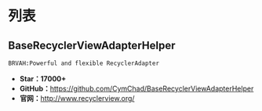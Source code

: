 # 列表

## BaseRecyclerViewAdapterHelper

    BRVAH:Powerful and flexible RecyclerAdapter

* **Star：17000+**
* **GitHub：**<https://github.com/CymChad/BaseRecyclerViewAdapterHelper>
* **官网：**<http://www.recyclerview.org/>